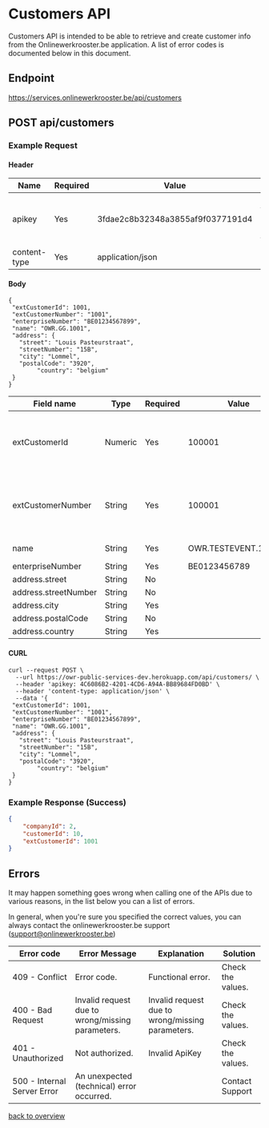 # Customers API

Customers API is intended to be able to retrieve and create customer info from the Onlinewerkrooster.be application.  A list of error codes is documented below in this document.

## Endpoint

https://services.onlinewerkrooster.be/api/customers

## POST api/customers

### Example Request

#### Header

| Name         | Required | Value                                | Remarks                                                      |
| ------------ | -------- | ------------------------------------ | ------------------------------------------------------------ |
| apikey       | Yes      | 3fdae2c8b32348a3855af9f0377191d4     | Unique ID to identify the requester (provided by onlinewerkrooster.be team) |
| content-type | Yes      | application/json                     | JSON data                                                    |

#### Body

```
{
 "extCustomerId": 1001,
 "extCustomerNumber": "1001",
 "enterpriseNumber": "BE01234567899",
 "name": "OWR.GG.1001",
 "address": {
   "street": "Louis Pasteurstraat",
   "streetNumber": "15B",
   "city": "Lommel",
   "postalCode": "3920",
        "country": "belgium"
 }
}
```

| Field name           | Type    | Required | Value                | Remarks                                                      |
| -------------------- | ------- | -------- | -------------------- | ------------------------------------------------------------ |
| extCustomerId        | Numeric | Yes      | 100001               | Numeric (unique) identifier of customer in the 3rd party system. |
| extCustomerNumber    | String  | Yes      | 100001               | Alphanumeric (unique) identifier of customer in the 3rd party system. |
| name                 | String  | Yes      | OWR.TESTEVENT.100001 | Name of customer                                             |
| enterpriseNumber     | String  | Yes      | BE0123456789         | VAT Number                                                   |
| address.street       | String  | No       |                      |                                                              |
| address.streetNumber | String  | No       |                      |                                                              |
| address.city         | String  | Yes      |                      |                                                              |
| address.postalCode   | String  | No       |                      |                                                              |
| address.country      | String  | Yes      |                      |                                                              |

#### CURL

```
curl --request POST \
  --url https://owr-public-services-dev.herokuapp.com/api/customers/ \
  --header 'apikey: 4C6086B2-4201-4CD6-A94A-BB89684FD0BD' \
  --header 'content-type: application/json' \
  --data '{
 "extCustomerId": 1001,
 "extCustomerNumber": "1001",
 "enterpriseNumber": "BE01234567899",
 "name": "OWR.GG.1001",
 "address": {
   "street": "Louis Pasteurstraat",
   "streetNumber": "15B",
   "city": "Lommel",
   "postalCode": "3920",
        "country": "belgium"
 }
}	
```

### Example Response (Success)

```json
{
	"companyId": 2,
	"customerId": 10,
	"extCustomerId": 1001
}
```


## Errors

It may happen something goes wrong when calling one of the APIs due to various reasons, in the list below you can a list of errors.

In general, when you're sure you specified the correct values, you can always contact the onlinewerkrooster.be support (support@onlinewerkrooster.be)

| Error code                  | Error Message                                    | Explanation                                      | Solution          |
| --------------------------- | ------------------------------------------------ | ------------------------------------------------ | ----------------- |
| 409 - Conflict              | Error code.                                      | Functional error.                                | Check the values. |
| 400 - Bad Request           | Invalid request due to wrong/missing parameters. | Invalid request due to wrong/missing parameters. | Check the values. |
| 401 - Unauthorized          | Not authorized.                                  | Invalid ApiKey                                   | Check the values. |
| 500 - Internal Server Error | An unexpected (technical) error occurred.        |                                                  | Contact Support   |

[back to overview](README.md)
